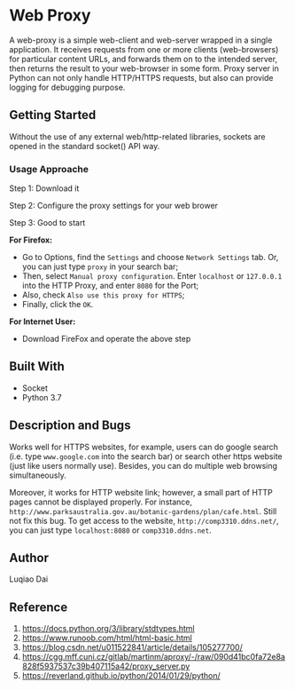 # Web Proxy
A web-proxy is a simple web-client and web-server wrapped in a single application. It receives requests from one or more
clients (web-browsers) for particular content URLs, and forwards them on to the intended server, then returns the result
to your web-browser in some form. Proxy server in Python can not only handle HTTP/HTTPS requests, but also can provide
logging for debugging purpose.


## Getting Started
Without the use of any external web/http-related libraries, sockets are opened in the standard socket() API way. 


### Usage Approache
Step 1: Download it

Step 2: Configure the proxy settings for your web brower

Step 3: Good to start

**For Firefox:**
* Go to Options, find the `Settings` and choose `Network Settings` tab. Or, you can just type `proxy` in your search bar;
* Then, select `Manual proxy configuration`. Enter `localhost` or `127.0.0.1` into the HTTP Proxy, and enter `8080` for the Port;
* Also, check `Also use this proxy for HTTPS`;
* Finally, click the `OK`.

**For Internet User:**
* Download FireFox and operate the above step


## Built With
* Socket
* Python 3.7


## Description and Bugs
Works well for HTTPS websites, for example, users can do google search (i.e. type `www.google.com` into the search bar) 
or search other https website (just like users normally use). Besides, you can do multiple web browsing simultaneously.

Moreover, it works for HTTP website link; however, a small part of HTTP pages cannot be displayed properly. For instance,
`http://www.parksaustralia.gov.au/botanic-gardens/plan/cafe.html`. Still not fix this bug. To get access to the website,
`http://comp3310.ddns.net/`, you can just type `localhost:8080` or `comp3310.ddns.net`.


## Author

Luqiao Dai


## Reference 
1. https://docs.python.org/3/library/stdtypes.html
2. https://www.runoob.com/html/html-basic.html
3. https://blog.csdn.net/u011522841/article/details/105277700/ 
4. https://cgg.mff.cuni.cz/gitlab/martinm/aproxy/-/raw/090d41bc0fa72e8a828f5937537c39b407115a42/proxy_server.py
5. https://reverland.github.io/python/2014/01/29/python/
